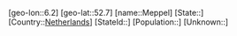 ﻿---
location: [52.7,6.2]
type: City
tags:
- geo/City


SpocWebEntityId: 32415
isDeleted: false
confidential: public

---
[geo-lon::6.2]
[geo-lat::52.7]
[name::Meppel]
[State::]
[Country::[Netherlands](geo/Continent/Europe/Netherlands.md)]
[StateId::]
[Population::]
[Unknown::]

